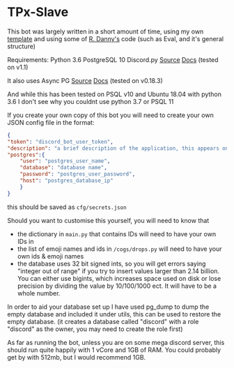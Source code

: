 # TPx-Slave
This bot was largely written in a short amount of time, using my own [template](https://github.com/SourSpoon/Discord.py-Template) and using some of [R. Danny's](https://github.com/Rapptz/RoboDanny) code (such as Eval, and it's general structure)

Requirements:
Python 3.6
PostgreSQL 10
Discord\.py [Source](https://github.com/Rapptz/discord.py) [Docs](https://discordpy.readthedocs.io/en/latest/index.html) (tested on v1.1)

It also uses Async PG [Source](https://github.com/MagicStack/asyncpg) [Docs](https://magicstack.github.io/asyncpg/current/) (tested on v0.18.3)

And while this has been tested on PSQL v10 and Ubuntu 18.04 with python 3.6 I don't see why you couldnt use python 3.7 or PSQL 11

If you create your own copy of this bot you will need to create your own JSON config file in the format:
```json
{
"token": "discord_bot_user_token",
"description": "a brief description of the application, this appears on the help menu",
"postgres":{
	"user": "postgres_user_name",
	"database": "database name",
	"password": "postgres_user_password",
	"host": "postgres_database_ip"
	}
}
```
this should be saved as `cfg/secrets.json`

Should you want to customise this yourself, you will need to know that
* the dictionary in `main.py` that contains IDs will need to have your own IDs in
* the list of emoji names and ids in `/cogs/drops.py` will need to have your own ids & emoji names
* the database uses 32 bit signed ints, so you will get errors saying "integer out of range" if you try to insert values larger than 2.14 billion.
 You can either use bigints, which increases space used on disk or lose precision by dividing the value by 10/100/1000 ect. It will have to be a whole number.

In order to aid your database set up I have used pg_dump to  dump the empty database and included it under utils, this can be used to restore the empty database.
(it creates a database called "discord" with a role "discord" as the owner, you may need to create the role first)

As far as running the bot, unless you are on some mega discord server, this should run quite happily with 1 vCore and 1GB of RAM. You could probably get by with 512mb, but I would recommend 1GB.
